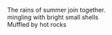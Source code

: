 The rains of summer join together.    
mingling with bright small shells    
Muffled by hot rocks    


